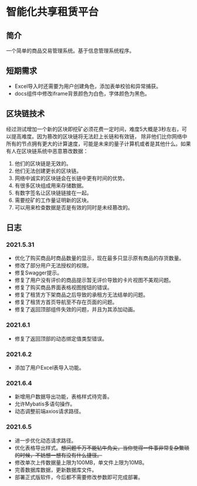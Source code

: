 # 智能化共享租赁平台
## 简介
一个简单的商品交易管理系统。基于信息管理系统程序。 

## 短期需求
- Excel导入时还需要为用户创建角色，添加表单校验和异常捕获。
- docs组件中修改iframe背景颜色为白色，字体颜色为黑色。

## 区块链技术
经过测试增加一个新的区块即挖矿必须花费一定时间，难度5大概是3秒左右，可以提高难度。因为篡改的区块链将无法赶上长链和有效链，
除非他们比你网络中所有的节点拥有更大的计算速度，可能是未来的量子计算机或者是其他什么。如果有人在区块链系统中恶意篡改数据：
1. 他们的区块链是无效的。
2. 他们无法创建更长的区块链。
3. 网络中诚实的区块链会在长链中更有时间的优势。
4. 有很多区块组成用来存储数据。
5. 有数字签名让区块链链接在一起。
6. 需要挖矿的工作量证明新的区块。
7. 可以用来检查数据是否是有效的同时是未经篡改的。

## 日志
### 2021.5.31
- 优化了购买商品时商品数量的显示，现在最多只显示原有商品的存货数量。
- 修改了部分用户无法授权的权限。
- 修复Swagger提示。
- 修复了用户没有评价的商品提示暂无评价导致的卡片视图不美观问题。
- 修复了购买商品界面表格视图按钮的错误。
- 修复了租赁方下架商品之后导致的承租方无法结单的问题。
- 修复了租赁方首页导航至不存在页面的问题。
- 修复了返回顶部组件失效的问题，并且为其添加动画。

### 2021.6.1
- 修复了返回顶部的动态绑定值类型错误。

### 2021.6.2
- 添加了用户Excel表导入功能。

### 2021.6.4
- 新增用户数据导出功能，表格样式待完善。
- 允许Mybatis多语句操作。
- 动态调整前端axios请求路径。

### 2021.6.5
- 进一步优化动态请求路径。
- 优化表格导出样式。~~想问题千万不能钻牛角尖，当你觉得一件事非常复杂繁琐的时候，不妨想一想有没有什么捷径。~~
- 修改单次上传数据量上限为100MB，单文件上限为10MB。
- 完善数据库数据，更新数据库文件。
- 部署正式版软件，今后都不需要修改参数即可完成部署。
